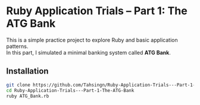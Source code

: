# Ruby Application Trials – Part 1: The ATG Bank

This is a simple practice project to explore Ruby and basic application patterns.  
In this part, I simulated a minimal banking system called **ATG Bank**.

## Installation
```bash
git clone https://github.com/Tahsingn/Ruby-Application-Trials---Part-1-The-ATG-Bank.git
cd Ruby-Application-Trials---Part-1-The-ATG-Bank
ruby ATG_Bank.rb
